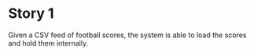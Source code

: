 # Story 1

Given a CSV feed of football scores, the system is able to load the scores and hold them internally.